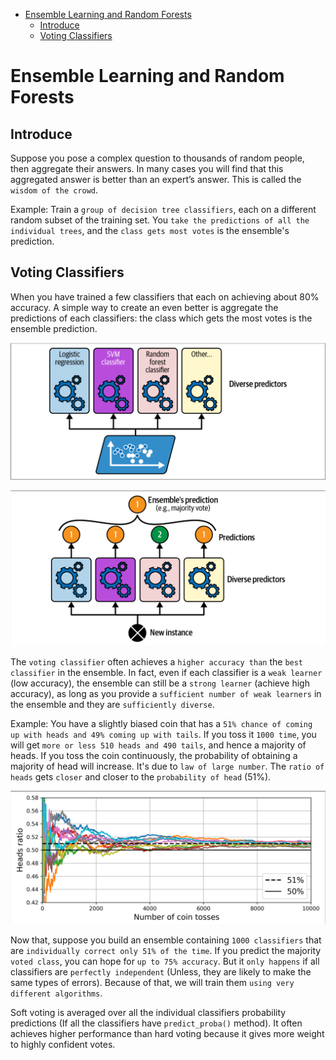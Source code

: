 - [Ensemble Learning and Random Forests](#ensemble-learning-and-random-forests)
  - [Introduce](#introduce)
  - [Voting Classifiers](#voting-classifiers)


# Ensemble Learning and Random Forests

## Introduce

Suppose you pose a complex question to thousands of random people, then aggregate their answers. In many cases you will find that this aggregated answer is better than an expert’s answer. This is called the `wisdom of the crowd`. 

Example: Train a `group of decision tree classifiers`, each on a different random subset of the training set. You `take the predictions of all the individual trees`, and the `class gets most votes` is the ensemble's prediction.

## Voting Classifiers

When you have trained a few classifiers that each on achieving about 80% accuracy. A simple way to create an even better is aggregate the predictions of each classifiers: the class which gets the most votes is the ensemble prediction.

![Few classifiers](images/few_classifiers.png)

![Ensemble's prediction](images/ensemble_predictions.png)

The `voting classifier` often achieves a `higher accuracy than` the `best classifier` in the ensemble. In fact, even if each classifier is a `weak learner` (low accuracy), the ensemble can still be a `strong learner` (achieve high accuracy), as long as you provide a `sufficient number of weak learners` in the ensemble and they are `sufficiently diverse`.

Example: You have a slightly biased coin that has a `51% chance of coming up with heads and 49% coming up with tails`. If you toss it `1000 time`, you will get `more or less 510 heads and 490 tails`, and hence a majority of heads. If you toss the coin continuously, the probability of obtaining a majority of head will increase. It's due to `law of large number`. The `ratio of heads` gets `closer` and closer to the `probability of head` (51%).

![The law of large number](images/law_of_large_number.png)

Now that, suppose you build an ensemble containing `1000 classifiers` that are `individually correct only 51% of the time`. If you predict the majority `voted class`, you can hope for `up to 75% accuracy`. But it `only happens` if all classifiers are `perfectly independent` (Unless, they are likely to make the same types of errors). Because of that, we will train them `using very different algorithms`.

Soft voting is averaged over all the individual classifiers probability predictions (If all the classifiers have `predict_proba()` method). It often achieves higher performance than hard voting because it gives more weight to highly confident votes.






